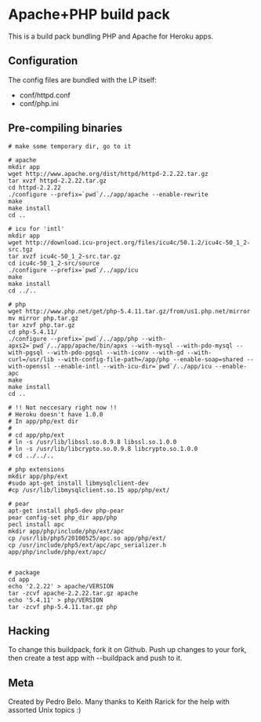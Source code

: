 Apache+PHP build pack
========================

This is a build pack bundling PHP and Apache for Heroku apps.

Configuration
-------------

The config files are bundled with the LP itself:

* conf/httpd.conf
* conf/php.ini


Pre-compiling binaries
----------------------
    
    # make some temporary dir, go to it

    # apache
    mkdir app
    wget http://www.apache.org/dist/httpd/httpd-2.2.22.tar.gz
    tar xvzf httpd-2.2.22.tar.gz
    cd httpd-2.2.22
    ./configure --prefix=`pwd`/../app/apache --enable-rewrite
    make
    make install
    cd ..
    
    # icu for 'intl'
    mkdir app
    wget http://download.icu-project.org/files/icu4c/50.1.2/icu4c-50_1_2-src.tgz
    tar xvzf icu4c-50_1_2-src.tar.gz
    cd icu4c-50_1_2-src/source
    ./configure --prefix=`pwd`/../app/icu
    make
    make install
    cd ../..

    # php
    wget http://www.php.net/get/php-5.4.11.tar.gz/from/us1.php.net/mirror
    mv mirror php.tar.gz
    tar xzvf php.tar.gz
    cd php-5.4.11/
    ./configure --prefix=`pwd`/../app/php --with-apxs2=`pwd`/../app/apache/bin/apxs --with-mysql --with-pdo-mysql --with-pgsql --with-pdo-pgsql --with-iconv --with-gd --with-curl=/usr/lib --with-config-file-path=/app/php --enable-soap=shared --with-openssl --enable-intl --with-icu-dir=`pwd`/../app/icu --enable-apc
    make
    make install
    cd ..

    # !! Not neccesary right now !!
    # Heroku doesn't have 1.0.0
    # In app/php/ext dir
    #
    # cd app/php/ext
    # ln -s /usr/lib/libssl.so.0.9.8 libssl.so.1.0.0
    # ln -s /usr/lib/libcrypto.so.0.9.8 libcrypto.so.1.0.0
    # cd ../../..
    
    # php extensions    
    mkdir app/php/ext
    #sudo apt-get install libmysqlclient-dev
    #cp /usr/lib/libmysqlclient.so.15 app/php/ext/
    
    # pear
    apt-get install php5-dev php-pear
    pear config-set php_dir app/php
    pecl install apc
    mkdir app/php/include/php/ext/apc
    cp /usr/lib/php5/20100525/apc.so app/php/ext/
    cp /usr/include/php5/ext/apc/apc_serializer.h app/php/include/php/ext/apc/
    
    
    # package
    cd app
    echo '2.2.22' > apache/VERSION
    tar -zcvf apache-2.2.22.tar.gz apache
    echo '5.4.11' > php/VERSION
    tar -zcvf php-5.4.11.tar.gz php


Hacking
-------

To change this buildpack, fork it on Github. Push up changes to your fork, then create a test app with --buildpack <your-github-url> and push to it.


Meta
----

Created by Pedro Belo.
Many thanks to Keith Rarick for the help with assorted Unix topics :)